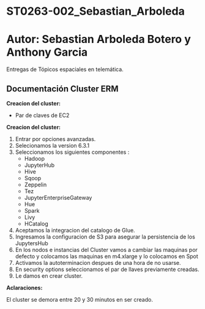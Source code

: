 # ST0263-002_Sebastian_Arboleda

# Autor: Sebastian Arboleda Botero y Anthony Garcia

Entregas de Tópicos espaciales en telemática.

## Documentación Cluster ERM

**Creacion del cluster:**

- Par de claves de EC2

**Creacion del cluster:**

1. Entrar por opciones avanzadas.
2. Selecionamos la version 6.3.1
3. Seleccionamos los siguientes componentes :
    - Hadoop
    - JupyterHub
    - Hive
    - Sqoop
    - Zeppelin
    - Tez
    - JupyterEnterpriseGateway
    - Hue
    - Spark
    - Livy
    - HCatalog
4. Aceptamos la integracion del catalogo de Glue.
5. Ingresamos la configuracion de S3 para asegurar la persistencia de los JupytersHub
6. En los nodos e instancias del Cluster vamos a cambiar las maquinas por defecto y colocamos las maquinas en m4.xlarge  y lo colocamos en Spot
7. Activamos la autoterminacion despues de una hora de no usarse.
8. En security options seleccionamos el par de llaves previamente creadas.
9. Le damos en crear cluster.

**Aclaraciones:**

El cluster se demora entre 20 y 30 minutos en ser creado.